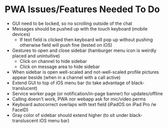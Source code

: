 # PWA Issues/Features Needed To Do

- GUI need to be locked, so no scrolling outside of the chat
- Messages should be pushed up with the touch keyboard (mobile devices)
	- If text field is clicked then keyboard will pop up without pushing otherwise field will push fine (tested on iOS)
- Gestures to open and close sidebar (hamburger menu icon is weirdly placed and unintuitive)
	- Click on channel to hide sidebar
	- Click on message area to hide sidebar
- When sidebar is open well-scaled and not-well-scaled profile pictures appear beside (when in a channel with a call active)
- Extend GUI to top of iOS menu bar (to take advantage of black-translucent)
- Service worker page (or notification/in-page banner) for updates/offline
- Calling doesn't work, PWA nor webapp ask for mic/video perms
- Keyboard autocorrect overlaps with text field (iPadOS on iPad Pro /w FaceID)
- Gray color of sidebar should extend higher (to sit under black-transluscent iOS menu bar)
